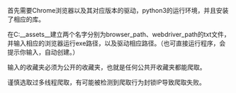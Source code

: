 首先需要Chrome浏览器以及其对应版本的驱动，python3的运行环境，并且安装了相应的库。

在C:\__assets__建立两个名字分别为browser_path、webdriver_path的txt文件，并输入相应的浏览器运行exe路径，以及驱动相应路径。（也可直接运行程序，会提示你输入，自动创建。）

输入的收藏夹必须为公开的收藏夹，也就是任何公共开收藏夹都能爬取。

谨慎选取过多线程爬取，有可能被检测到爬取行为封锁IP导致爬取失败。